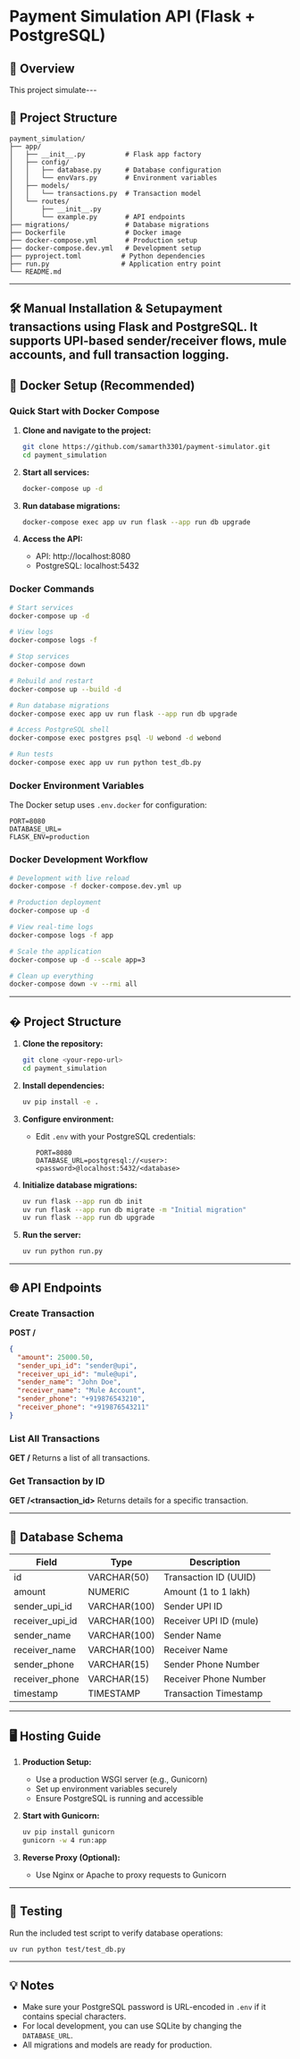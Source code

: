 # Payment Simulation API (Flask + PostgreSQL)

## 🚀 Overview
This project simulate---

## 📁 Project Structure

```
payment_simulation/
├── app/
│   ├── __init__.py          # Flask app factory
│   ├── config/
│   │   ├── database.py      # Database configuration
│   │   └── envVars.py       # Environment variables
│   ├── models/
│   │   └── transactions.py  # Transaction model
│   └── routes/
│       ├── __init__.py
│       └── example.py       # API endpoints
├── migrations/              # Database migrations
├── Dockerfile               # Docker image
├── docker-compose.yml       # Production setup
├── docker-compose.dev.yml   # Development setup
├── pyproject.toml          # Python dependencies
├── run.py                  # Application entry point
└── README.md
```

---

## 🛠️ Manual Installation & Setupayment transactions using Flask and PostgreSQL. It supports UPI-based sender/receiver flows, mule accounts, and full transaction logging.

## 🐳 Docker Setup (Recommended)

### Quick Start with Docker Compose

1. **Clone and navigate to the project:**
   ```bash
   git clone https://github.com/samarth3301/payment-simulator.git
   cd payment_simulation
   ```

2. **Start all services:**
   ```bash
   docker-compose up -d
   ```

3. **Run database migrations:**
   ```bash
   docker-compose exec app uv run flask --app run db upgrade
   ```

4. **Access the API:**
   - API: http://localhost:8080
   - PostgreSQL: localhost:5432

### Docker Commands

```bash
# Start services
docker-compose up -d

# View logs
docker-compose logs -f

# Stop services
docker-compose down

# Rebuild and restart
docker-compose up --build -d

# Run database migrations
docker-compose exec app uv run flask --app run db upgrade

# Access PostgreSQL shell
docker-compose exec postgres psql -U webond -d webond

# Run tests
docker-compose exec app uv run python test_db.py
```

### Docker Environment Variables

The Docker setup uses `.env.docker` for configuration:

```env
PORT=8080
DATABASE_URL=
FLASK_ENV=production
```

### Docker Development Workflow

```bash
# Development with live reload
docker-compose -f docker-compose.dev.yml up

# Production deployment
docker-compose up -d

# View real-time logs
docker-compose logs -f app

# Scale the application
docker-compose up -d --scale app=3

# Clean up everything
docker-compose down -v --rmi all
```

---

## � Project Structure

1. **Clone the repository:**
	```bash
	git clone <your-repo-url>
	cd payment_simulation
	```

2. **Install dependencies:**
	```bash
	uv pip install -e .
	```

3. **Configure environment:**
	- Edit `.env` with your PostgreSQL credentials:
	  ```env
	  PORT=8080
	  DATABASE_URL=postgresql://<user>:<password>@localhost:5432/<database>
	  ```

4. **Initialize database migrations:**
	```bash
	uv run flask --app run db init
	uv run flask --app run db migrate -m "Initial migration"
	uv run flask --app run db upgrade
	```

5. **Run the server:**
	```bash
	uv run python run.py
	```

---

## 🌐 API Endpoints

### Create Transaction
**POST /**
```json
{
  "amount": 25000.50,
  "sender_upi_id": "sender@upi",
  "receiver_upi_id": "mule@upi",
  "sender_name": "John Doe",
  "receiver_name": "Mule Account",
  "sender_phone": "+919876543210",
  "receiver_phone": "+919876543211"
}
```

### List All Transactions
**GET /**
Returns a list of all transactions.

### Get Transaction by ID
**GET /<transaction_id>**
Returns details for a specific transaction.

---

## 🏦 Database Schema
| Field           | Type         | Description                  |
|-----------------|--------------|------------------------------|
| id              | VARCHAR(50)  | Transaction ID (UUID)        |
| amount          | NUMERIC      | Amount (1 to 1 lakh)         |
| sender_upi_id   | VARCHAR(100) | Sender UPI ID                |
| receiver_upi_id | VARCHAR(100) | Receiver UPI ID (mule)       |
| sender_name     | VARCHAR(100) | Sender Name                  |
| receiver_name   | VARCHAR(100) | Receiver Name                |
| sender_phone    | VARCHAR(15)  | Sender Phone Number          |
| receiver_phone  | VARCHAR(15)  | Receiver Phone Number        |
| timestamp       | TIMESTAMP    | Transaction Timestamp        |

---

## 🖥️ Hosting Guide

1. **Production Setup:**
	- Use a production WSGI server (e.g., Gunicorn)
	- Set up environment variables securely
	- Ensure PostgreSQL is running and accessible

2. **Start with Gunicorn:**
	```bash
	uv pip install gunicorn
	gunicorn -w 4 run:app
	```

3. **Reverse Proxy (Optional):**
	- Use Nginx or Apache to proxy requests to Gunicorn

---

## 🧪 Testing
Run the included test script to verify database operations:
```bash
uv run python test/test_db.py
```

---

## 💡 Notes
- Make sure your PostgreSQL password is URL-encoded in `.env` if it contains special characters.
- For local development, you can use SQLite by changing the `DATABASE_URL`.
- All migrations and models are ready for production.
